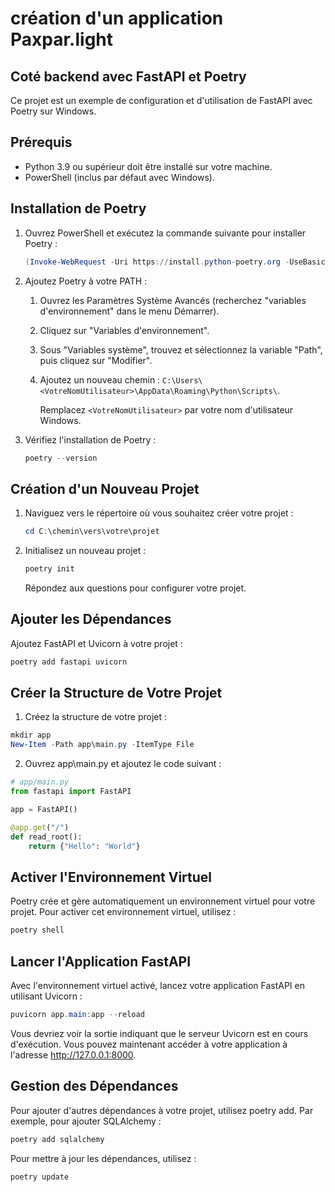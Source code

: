 # création d'un application Paxpar.light
## Coté backend avec FastAPI et Poetry

Ce projet est un exemple de configuration et d'utilisation de FastAPI avec Poetry sur Windows.

## Prérequis

- Python 3.9 ou supérieur doit être installé sur votre machine.
- PowerShell (inclus par défaut avec Windows).

## Installation de Poetry

1. Ouvrez PowerShell et exécutez la commande suivante pour installer Poetry :

    ```powershell
    (Invoke-WebRequest -Uri https://install.python-poetry.org -UseBasicParsing).Content | python -
    ```

2. Ajoutez Poetry à votre PATH :

    1. Ouvrez les Paramètres Système Avancés (recherchez "variables d'environnement" dans le menu Démarrer).
    2. Cliquez sur "Variables d'environnement".
    3. Sous "Variables système", trouvez et sélectionnez la variable "Path", puis cliquez sur "Modifier".
    4. Ajoutez un nouveau chemin : `C:\Users\<VotreNomUtilisateur>\AppData\Roaming\Python\Scripts\`.
   
       Remplacez `<VotreNomUtilisateur>` par votre nom d'utilisateur Windows.

3. Vérifiez l'installation de Poetry :

    ```powershell
    poetry --version
    ```

## Création d'un Nouveau Projet

1. Naviguez vers le répertoire où vous souhaitez créer votre projet :

    ```powershell
    cd C:\chemin\vers\votre\projet
    ```

2. Initialisez un nouveau projet :

    ```powershell
    poetry init
    ```

    Répondez aux questions pour configurer votre projet.

## Ajouter les Dépendances

Ajoutez FastAPI et Uvicorn à votre projet :

```powershell
poetry add fastapi uvicorn
```
## Créer la Structure de Votre Projet
1. Créez la structure de votre projet :

```powershell
mkdir app
New-Item -Path app\main.py -ItemType File

```
2. Ouvrez app\main.py et ajoutez le code suivant :

```python
# app/main.py
from fastapi import FastAPI

app = FastAPI()

@app.get("/")
def read_root():
    return {"Hello": "World"}


```
## Activer l'Environnement Virtuel

Poetry crée et gère automatiquement un environnement virtuel pour votre projet. Pour activer cet environnement virtuel, utilisez :

```powershell
poetry shell

```
## Lancer l'Application FastAPI
Avec l'environnement virtuel activé, lancez votre application FastAPI en utilisant Uvicorn :
```powershell
puvicorn app.main:app --reload


```
Vous devriez voir la sortie indiquant que le serveur Uvicorn est en cours d'exécution. Vous pouvez maintenant accéder à votre application à l'adresse http://127.0.0.1:8000.
## Gestion des Dépendances
Pour ajouter d'autres dépendances à votre projet, utilisez poetry add. Par exemple, pour ajouter SQLAlchemy :
```powershell
poetry add sqlalchemy

```
Pour mettre à jour les dépendances, utilisez :

```powershell
poetry update

```

